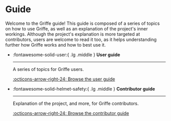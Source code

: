 # Guide

Welcome to the Griffe guide! This guide is composed of a series of topics on how to use Griffe, as well as an explanation of the project's inner workings. Although the project's explanation is more targeted at contributors, users are welcome to read it too, as it helps understanding further how Griffe works and how to best use it.


<div class="grid cards" markdown>

-   :fontawesome-solid-user:{ .lg .middle } **User guide**

    ---

    A series of topics for Griffe users.

    [:octicons-arrow-right-24: Browse the user guide](guide/users.md)

-   :fontawesome-solid-helmet-safety:{ .lg .middle } **Contributor guide**

    ---

    Explanation of the project, and more, for Griffe contributors.

    [:octicons-arrow-right-24: Browse the contributor guide](guide/contributors.md)

</div>
